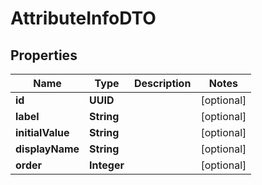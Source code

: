 

# AttributeInfoDTO


## Properties

| Name | Type | Description | Notes |
|------------ | ------------- | ------------- | -------------|
|**id** | **UUID** |  |  [optional] |
|**label** | **String** |  |  [optional] |
|**initialValue** | **String** |  |  [optional] |
|**displayName** | **String** |  |  [optional] |
|**order** | **Integer** |  |  [optional] |



